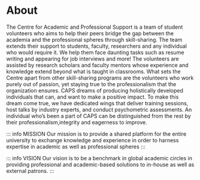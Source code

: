 <h1 class="capsh"> About </h1>

The Centre for Academic and Professional Support is a team of student volunteers who aims to help their peers bridge the gap between the academia and the professional spheres through skill-sharing. The team extends their support to students, faculty, researchers and any individual who would require it. We help them face daunting tasks such as resume writing and appearing for job interviews and more! The volunteers are assisted by research scholars and faculty mentors whose experience and knowledge extend beyond what is taught in classrooms. What sets the Centre apart from other skill-sharing programs are the volunteers who work purely out of passion, yet staying true to the professionalism that the organization ensures. CAPS dreams of producing holistically developed individuals that can, and want to make a positive impact. To make this dream come true, we have dedicated wings that deliver training sessions, host talks by industry experts, and conduct psychometric assessments. An individual who’s been a part of CAPS can be distinguished from the rest by their professionalism,integrity and eagerness to improve.

::: info MISSION
Our mission is to provide a shared platform for the entire university to exchange knowledge and experience in order to harness expertise in academic as well as professional spheres
:::

::: info VISION
Our vision is to be a benchmark in global academic circles in providing professional and academic-based solutions to in-house as well as external patrons.
:::

